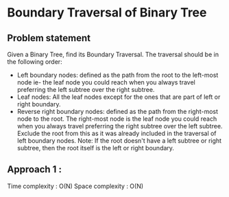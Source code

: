 # Boundary Traversal of Binary Tree

## Problem statement

Given a Binary Tree, find its Boundary Traversal. The traversal should be in the following order: 
- Left boundary nodes: defined as the path from the root to the left-most node ie- the leaf node you could reach when you always travel preferring the left subtree over the right subtree. 
- Leaf nodes: All the leaf nodes except for the ones that are part of left or right boundary.
- Reverse right boundary nodes: defined as the path from the right-most node to the root. The right-most node is the leaf node you could reach when you always travel preferring the right subtree over the left subtree. Exclude the root from this as it was already included in the traversal of left boundary nodes.
Note: If the root doesn't have a left subtree or right subtree, then the root itself is the left or right boundary.

## Approach 1 : 

Time complexity : O(N)
Space complexity : O(N)

```cpp

```